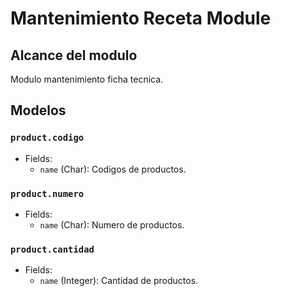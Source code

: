 # Mantenimiento Receta Module

## Alcance del modulo

Modulo mantenimiento ficha tecnica. 

## Modelos 

### `product.codigo`
- Fields:
  - `name` (Char): Codigos de productos.

### `product.numero`
- Fields:
  - `name` (Char): Numero de productos.

### `product.cantidad`
- Fields:
  - `name` (Integer): Cantidad de productos.
